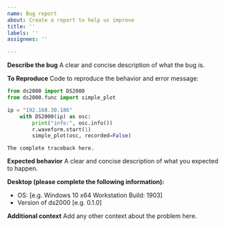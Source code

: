 ```yaml
---
name: Bug report
about: Create a report to help us improve
title: ''
labels: ''
assignees: ''

---
```


**Describe the bug**
A clear and concise description of what the bug is.

**To Reproduce**
Code to reproduce the behavior and error message:

```python
from ds2000 import DS2000
from ds2000.func import simple_plot

ip = "192.168.30.186"
    with DS2000(ip) as osc:
        print("info:", osc.info())
        r.waveform.start(1)
        simple_plot(osc, recorded=False)
```

```
The complete traceback here.
```

**Expected behavior**
A clear and concise description of what you expected to happen.

**Desktop (please complete the following information):**
 - OS: [e.g. Windows 10 x64 Workstation Build: 1903]
 - Version of ds2000 [e.g. 0.1.0]

**Additional context**
Add any other context about the problem here.
